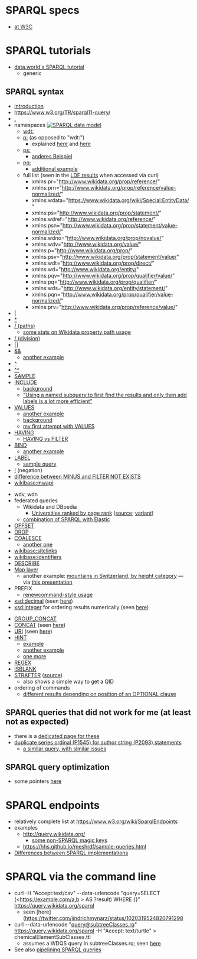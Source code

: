 # SPARQL specs

* [at W3C](https://www.w3.org/TR/sparql11-query/#neg-notexists-minus)

# SPARQL tutorials

* [data.world's SPARQL tutorial](https://docs.data.world/tutorials/sparql/index.html)
  - generic

## SPARQL syntax

* [introduction](http://rdf.myexperiment.org/howtosparql?)
* https://www.w3.org/TR/sparql11-query/
* [.](https://data-gov.tw.rpi.edu/wiki/How_to_use_SPARQL#Query_syntax)
* namespaces
[![SPARQL data model](https://upload.wikimedia.org/wikipedia/commons/3/33/SPARQL_data_representation.png)](https://commons.wikimedia.org/wiki/File:SPARQL_data_representation.png)
  * [wdt:](http://stackoverflow.com/questions/42927634/wikidata-sparql-query-returns-wrong-results/42929378#42929378)
  * [p:](https://query.wikidata.org/#select%20%3Fitem%20%3Fseriesordinal%20%3Fauthoritem%20where%20%7B%0A%20%20%3Fitem%20p%3AP2093%20%3Fauthorstring%20.%0A%20%20%3Fitem%20p%3AP50%20%3Fauthoritem%20.%0A%20%20%3Fauthoritem%20pq%3AP1545%20%3Fseriesordinal%20.%0A%20%20%3Fauthorstring%20pq%3AP1545%20%3Fseriesordinal%20.%0A%7D) (as opposed to "wdt:")
    - explained [here](https://docs.google.com/presentation/d/e/2PACX-1vT6TxLmaz9jC5SkTVJsI2vMbtpKm1nQa2AQq8X0lOpTXThGZWuGjC5agoc0JwcRxwpg8CWWX5NLYfZN/pub?start=false&loop=false&delayms=3000#slide=id.g26f16af45e_0_1124) and [here](https://www.mediawiki.org/wiki/Wikibase/Indexing/RDF_Dump_Format#Predicates)
  * [ps:](https://www.wikidata.org/wiki/Wikidata:SPARQL_query_service/queries/examples#Number_of_handed_out_academy_awards_per_award_type)
    - [anderes Beispiel](https://query.wikidata.org/#DESCRIBE%20%3Chttp%3A%2F%2Fwww.wikidata.org%2Fentity%2Fstatement%2FQ45023480-0834E761-E3CD-4160-AA1A-3F26F8A1C2B5%3E)
  * [pq:](https://www.wikidata.org/wiki/Wikidata:SPARQL_query_service/queries/examples#Number_of_handed_out_academy_awards_per_award_type)
    - [additional example](https://query.wikidata.org/#%23Taxon%20authors%20with%20Wikidata%20items%20and%20a%20Wikispecies%20sitelink%0ASELECT%20DISTINCT%20%3Fauthor%20%3Fitem%20%0AWHERE%0A%7B%0A%09%3Fitem%20%09schema%3Aabout%20%3Fauthor%20%3B%0A%09%09%09schema%3AisPartOf%20%3Chttps%3A%2F%2Fspecies.wikimedia.org%2F%3E%20.%0A%20%20%20%20%3Ftaxon%20%20pq%3AP405%20%3Fauthor%20.%0A%7D%0ALIMIT%20100)
  * full list (seen in the [LDF results](https://query.wikidata.org/bigdata/ldf?predicate=http%3A%2F%2Fwww.wikidata.org%2Fprop%2Fdirect%2FP932&page=1) when accessed via curl)
    * xmlns:pr="http://www.wikidata.org/prop/reference/"
    * xmlns:prn="http://www.wikidata.org/prop/reference/value-normalized/"
    * xmlns:wdata="https://www.wikidata.org/wiki/Special:EntityData/"
    * xmlns:ps="http://www.wikidata.org/prop/statement/"
    * xmlns:wdref="http://www.wikidata.org/reference/"
    * xmlns:psn="http://www.wikidata.org/prop/statement/value-normalized/"
    * xmlns:wdno="http://www.wikidata.org/prop/novalue/"
    * xmlns:wdv="http://www.wikidata.org/value/"
    * xmlns:p="http://www.wikidata.org/prop/"
    * xmlns:psv="http://www.wikidata.org/prop/statement/value/"
    * xmlns:wdt="http://www.wikidata.org/prop/direct/"
    * xmlns:wd="http://www.wikidata.org/entity/"
    * xmlns:pqv="http://www.wikidata.org/prop/qualifier/value/"
    * xmlns:pq="http://www.wikidata.org/prop/qualifier/"
    * xmlns:wds="http://www.wikidata.org/entity/statement/"
    * xmlns:pqn="http://www.wikidata.org/prop/qualifier/value-normalized/"
    * xmlns:prv="http://www.wikidata.org/prop/reference/value/"
* [|](https://query.wikidata.org/#SELECT%20%3Fcity%20%3FcityLabel%20%28MAX%28%3Finhabitants%29%20AS%20%3Finhabitants%29%20WHERE%20%7B%0A%20%3Fcity%20%28p%3AP31%2Fps%3AP31%29%2Fwdt%3AP279%2a%20wd%3AQ1637706.%0A%20MINUS%20%7B%20%3Finhabitant%20ps%3AP19%7Cps%3AP551%7Cps%3AP20%20%3Fcity.%20%7D%0A%20OPTIONAL%20%7B%20%3Fcity%20wdt%3AP1082%20%3Finhabitants.%20%7D%0A%20SERVICE%20wikibase%3Alabel%20%7B%20bd%3AserviceParam%20wikibase%3Alanguage%20%22en%22.%20%7D%0A%7D%0AGROUP%20BY%20%3Fcity%20%3FcityLabel)
* [\*](https://query.wikidata.org/#SELECT%20%3Fcity%20%3FcityLabel%20%28MAX%28%3Finhabitants%29%20AS%20%3Finhabitants%29%20WHERE%20%7B%0A%20%3Fcity%20%28p%3AP31%2Fps%3AP31%29%2Fwdt%3AP279%2a%20wd%3AQ1637706.%0A%20MINUS%20%7B%20%3Finhabitant%20ps%3AP19%7Cps%3AP551%7Cps%3AP20%20%3Fcity.%20%7D%0A%20OPTIONAL%20%7B%20%3Fcity%20wdt%3AP1082%20%3Finhabitants.%20%7D%0A%20SERVICE%20wikibase%3Alabel%20%7B%20bd%3AserviceParam%20wikibase%3Alanguage%20%22en%22.%20%7D%0A%7D%0AGROUP%20BY%20%3Fcity%20%3FcityLabel)
* [/ (paths)](https://query.wikidata.org/#SELECT%20%3Fcity%20%3FcityLabel%20%28MAX%28%3Finhabitants%29%20AS%20%3Finhabitants%29%20WHERE%20%7B%0A%20%3Fcity%20%28p%3AP31%2Fps%3AP31%29%2Fwdt%3AP279%2a%20wd%3AQ1637706.%0A%20MINUS%20%7B%20%3Finhabitant%20ps%3AP19%7Cps%3AP551%7Cps%3AP20%20%3Fcity.%20%7D%0A%20OPTIONAL%20%7B%20%3Fcity%20wdt%3AP1082%20%3Finhabitants.%20%7D%0A%20SERVICE%20wikibase%3Alabel%20%7B%20bd%3AserviceParam%20wikibase%3Alanguage%20%22en%22.%20%7D%0A%7D%0AGROUP%20BY%20%3Fcity%20%3FcityLabel)
  - [some stats on Wikidata property path usage](http://kasei.us/archives/2018/09/28/wikidata_property_paths.html)
* [/ (division)](https://query.wikidata.org/#%23%20average%20scientific%20articles%20per%20publisher%0ASELECT%20%28%3FarticleCount%2F%3FpublisherCount%20AS%20%3FarticlesPerPublisher%29%20WITH%20%7B%0A%20%20SELECT%20%28COUNT%28%3Farticle%29%20AS%20%3FarticleCount%29%20WHERE%20%7B%0A%20%20%20%20%3Farticle%20wdt%3AP31%20wd%3AQ13442814.%0A%20%20%7D%0A%7D%20AS%20%25articleCount%20WITH%20%7B%0A%20%20SELECT%20%28COUNT%28%3Fpublisher%29%20AS%20%3FpublisherCount%29%20WHERE%20%7B%0A%20%20%20%20%3Fpublication%20wdt%3AP31%2Fwdt%3AP279%2a%20wd%3AQ5633421%3B%0A%20%20%20%20%20%20%20%20%20%20%20%20%20%20%20%20%20wdt%3AP123%20%3Fpublisher.%0A%20%20%7D%0A%7D%20AS%20%25publisherCount%20WHERE%20%7B%0A%20%20INCLUDE%20%25articleCount.%0A%20%20INCLUDE%20%25publisherCount.%0A%7D)
* [\[\]](https://query.wikidata.org/#SELECT%20%3Fcause%20%3FcauseLabel%20%28COUNT%28%3Fperson%29%20AS%20%3Fcount%29%0AWHERE%0A%7B%0A%20%20%3Fperson%20wdt%3AP31%20wd%3AQ5%3B%0A%20%20%20%20%20%20%20%20%20%20wdt%3AP509%20%3Fcause%3B%0A%20%20%20%20%20%20%20%20%20%20wdt%3AP53%20%5B%5D.%0A%20%20SERVICE%20wikibase%3Alabel%20%7B%20bd%3AserviceParam%20wikibase%3Alanguage%20%22en%22.%20%7D%0A%7D%0AGROUP%20BY%20%3Fcause%20%3FcauseLabel%0AHAVING%28%3Fcount%20%3E%201%29%0AORDER%20BY%20DESC%28%3Fcount%29)
* [&&](https://query.wikidata.org/#SELECT%20%3Fcountry%20%3FcountryLabel%20%3Fpopulation%0A%28GROUP_CONCAT%28DISTINCT%20%3FcountryBLabel%20%3B%20separator%20%3D%20%22%2C%20%22%29%20AS%20%3FsimilarPopulation%29%0AWHERE%20%7B%0A%20%20%3Fcountry%20wdt%3AP31%20wd%3AQ6256%20.%0A%20%20%3Fcountry%20wdt%3AP1082%20%3Fpopulation%20.%0A%20%20%3FcountryB%20wdt%3AP31%20wd%3AQ6256%20.%0A%20%20%3FcountryB%20wdt%3AP1082%20%3FpopulationB%20.%0A%20%20FILTER%20%28%3Fcountry%20%21%3D%20%3FcountryB%20%26%26%20%3FpopulationB%20%3E%3D%20%3Fpopulation%20%2a%200.95%20%26%26%20%3FpopulationB%20%3C%3D%20%3Fpopulation%20%2a%201.05%29%0A%20%20%3Fcountry%20rdfs%3Alabel%20%3FcountryLabel%20.%20FILTER%20%28LANG%28%3FcountryLabel%29%20%3D%20%22en%22%29%20.%0A%20%20%3FcountryB%20rdfs%3Alabel%20%3FcountryBLabel%20.%20FILTER%20%28LANG%28%3FcountryBLabel%29%20%3D%20%22en%22%29%20.%0A%7D%0AGROUP%20BY%20%3Fcountry%20%3FcountryLabel%20%3Fpopulation%0AORDER%20BY%20%3FcountryLabel)
  - [another example](https://query.wikidata.org/#%23defaultView%3AImageGrid%0A%23Gallery%20of%20authors%20of%20scientific%20articles%20that%20have%20been%20published%20on%20this%20day%20of%20the%20year%0ASELECT%20DISTINCT%20%3Farticle%20%3FarticleLabel%20%3Fauthor%20%3FauthorLabel%20%3Fimage%20%28YEAR%28%3Fdate%29%20as%20%3Fyear%29%20%0AWHERE%0A%7B%0A%20%20%20%20BIND%28MONTH%28NOW%28%29%29%20AS%20%3FnowMonth%29%0A%20%20%20%20BIND%28DAY%28NOW%28%29%29%20AS%20%3FnowDay%29%0A%0A%20%20%20%20%3Farticle%20wdt%3AP31%20wd%3AQ13442814%3B%0A%20%20%20%20%20%20%20%20%20%20%20%20wdt%3AP577%20%3Fdate%20.%0A%20%20%20%20FILTER%20%28MONTH%28%3Fdate%29%20%3D%20%3FnowMonth%20%26%26%20DAY%28%3Fdate%29%20%3D%20%3FnowDay%29.%0A%20%20%20%20%3Farticle%20wdt%3AP50%20%3Fauthor.%0A%20%20%20%20%3Fauthor%20wdt%3AP18%20%3Fimage%20.%0A%20%20%20%20SERVICE%20wikibase%3Alabel%20%7B%0A%20%20%20%20%20%20%20%20bd%3AserviceParam%20wikibase%3Alanguage%20%22en%22%20.%0A%20%20%20%20%7D%0A%7D%0AORDER%20BY%20ASC%28%3Fdate%29%0ALIMIT%201000)
* [^](https://query.wikidata.org/#SELECT%20%2a%20WHERE%20%7B%0A%20%20%3Fauthor%20wdt%3AP31%20wd%3AQ5%3B%0A%20%20%20%20%20%20%20%20%20%20%5Ewdt%3AP50%20%3FfirstPublication%2C%20%3FlastPublication.%0A%20%20FILTER%28%3Fauthor%20%21%3D%20wd%3AQ4233718%29%20%23%20%E2%80%9Canonymous%E2%80%9D%20is%20a%20human%2C%20apparently%E2%80%BD%0A%20%20%3FfirstPublication%20wdt%3AP577%20%3FfirstPublicationDate.%20hint%3APrior%20hint%3ArangeSafe%20true.%0A%20%20%3FlastPublication%20wdt%3AP577%20%3FlastPublicationDate.%20hint%3APrior%20hint%3ArangeSafe%20true.%0A%20%20FILTER%28%3FfirstPublicationDate%20%3C%20%221950-01-01%22%5E%5Exsd%3AdateTime%29%0A%20%20FILTER%28%3FfirstPublicationDate%20%3C%20%3FlastPublicationDate%29%0A%20%20FILTER%28%3FlastPublicationDate%20%3E%20%222010-01-01%22%5E%5Exsd%3AdateTime%29%0A%7D%0ALIMIT%20100)  
* [^^](https://query.wikidata.org/#SELECT%20%2a%20WHERE%20%7B%0A%20%20%3Fauthor%20wdt%3AP31%20wd%3AQ5%3B%0A%20%20%20%20%20%20%20%20%20%20%5Ewdt%3AP50%20%3FfirstPublication%2C%20%3FlastPublication.%0A%20%20FILTER%28%3Fauthor%20%21%3D%20wd%3AQ4233718%29%20%23%20%E2%80%9Canonymous%E2%80%9D%20is%20a%20human%2C%20apparently%E2%80%BD%0A%20%20%3FfirstPublication%20wdt%3AP577%20%3FfirstPublicationDate.%20hint%3APrior%20hint%3ArangeSafe%20true.%0A%20%20%3FlastPublication%20wdt%3AP577%20%3FlastPublicationDate.%20hint%3APrior%20hint%3ArangeSafe%20true.%0A%20%20FILTER%28%3FfirstPublicationDate%20%3C%20%221950-01-01%22%5E%5Exsd%3AdateTime%29%0A%20%20FILTER%28%3FfirstPublicationDate%20%3C%20%3FlastPublicationDate%29%0A%20%20FILTER%28%3FlastPublicationDate%20%3E%20%222010-01-01%22%5E%5Exsd%3AdateTime%29%0A%7D%0ALIMIT%20100)  
* [SAMPLE](https://query.wikidata.org/#%23defaultView%3ATable%0ASELECT%20%3Fwork%20%3FworkLabel%20(min(%3Fdates)%20as%20%3Fdate)%20(sample(%3Fpages_)%20as%20%3Fpages)%20(sample(%3Fvenue_labels)%20as%20%3Fvenue)%20(group_concat(%3Fauthor_label%3B%20separator%3D%22%2C%20%22)%20as%20%3Fauthors)%20WHERE%20{%0A%20%20%3Fwork%20wdt%3AP50%20wd%3AQ20895785%20.%0A%20%20%3Fwork%20wdt%3AP50%20%3Fauthor%20.%0A%20%20%3Fauthor%20rdfs%3Alabel%20%3Fauthor_label%20.%20filter%20(lang(%3Fauthor_label)%20%3D%20%27en%27)%0A%20%20%0A%20%20optional%20{%20%3Fwork%20wdt%3AP577%20%3Fdates%20}%0A%20%20optional%20{%20%3Fwork%20wdt%3AP1104%20%3Fpages_%20}%0A%20%20optional%20{%20%3Fwork%20wdt%3AP1433%20%3Fvenues%20.%20%3Fvenues%20rdfs%3Alabel%20%3Fvenue_labels%20.%20filter%20(lang(%3Fvenue_labels)%20%3D%20%27en%27)%20}%0A%20%20SERVICE%20wikibase%3Alabel%20{%20bd%3AserviceParam%20wikibase%3Alanguage%20%22en,fr,de,ru,es,zh,jp%22.%20}%20%20%0A}%20group%20by%20%3Fwork%20%3FworkLabel%0Aorder%20by%20desc(%3Fdate))
* [INCLUDE](https://query.wikidata.org/#%23Scholarly%20articles%20with%20Wikimedia%20sitelinks%0ASELECT%20%3Fpublication%20%3FpublicationLabel%20%3Fsitelinks%20WITH%20%7B%0A%20%20SELECT%20%3Fpublication%20%28COUNT%28%3Fsitelink%29%20as%20%3Fsitelinks%29%20WHERE%0A%20%20%7B%0A%20%20%20%20%3Fpublication%20wdt%3AP31%20wd%3AQ13442814%20.%20%23scientific%20articles%0A%20%20%20%20%7B%3Fsitelink%20schema%3Aabout%20%3Fpublication%20.%20%7D%20%23sitelinks%0A%20%20%7D%0A%20%20GROUP%20BY%20%3Fpublication%0A%7D%20AS%20%25results%20WHERE%20%7B%0A%20%20INCLUDE%20%25results.%0A%20%20SERVICE%20wikibase%3Alabel%20%7B%20bd%3AserviceParam%20wikibase%3Alanguage%20%22en%22.%20%7D%0A%7D%0AORDER%20BY%20DESC%28%3Fsitelinks%29)
  - [background](https://wiki.blazegraph.com/wiki/index.php/NamedSubquery)
  - ["Using a named subquery to first find the results and only then add labels is a lot more efficient"](https://twitter.com/WikidataFacts/status/866912684285014016)
* [VALUES](https://query.wikidata.org/#%23Using%20VALUES%20for%20extracting%20scientific%20articles%20of%20specific%20authors%0A%23added%20before%202016-10%0A%0ASELECT%20%3Fentity%20%3Fdesc%20%3Fauthor%20WHERE%20%7B%0A%20%20VALUES%20%3Fwd_author%20%7Bwd%3AQ18016466%7D%20%23initialize%20%22%3Fwd_author%22%20with%20the%20Wikidata%20item%20%22Lydia%20Pintscher%22%20%20%0A%20%20%0A%20%20%3Fentity%20wdt%3AP31%20wd%3AQ13442814.%20%23filter%20by%20scientific%20articles%0A%20%20%3Fentity%20wdt%3AP50%20%3Fwd_author.%0A%20%20%0A%20%20%3Fwd_author%20rdfs%3Alabel%20%3Fauthor.%20%0A%20%20FILTER%28%28LANG%28%3Fauthor%29%29%20%3D%20%22en%22%29.%0A%20%20%0A%20%20%3Fentity%20rdfs%3Alabel%20%3Fdesc.%0A%20%20FILTER%28%28LANG%28%3Fdesc%29%29%20%3D%20%22en%22%29.%20%20%0A%7D)
  - [another example](https://query.wikidata.org/#%23defaultView%3ABubbleChart%0ASELECT%20DISTINCT%20%3Ftopic2%20%3Ftopic2Label%20%28COUNT%28DISTINCT%20%3Fwork2%29%20AS%20%3Fcount%29%20%23%3Fwork2%20%3Fwork2Label%20%23%3Fdate%20%0A%23%28GROUP_CONCAT%28DISTINCT%20%3Fauthor2Label%3B%20separator%3D%22%2C%20%22%29%20AS%20%3FauthorLabels%29%20%0A%23%28GROUP_CONCAT%28DISTINCT%20%3Ftopic2Label%3B%20separator%3D%22%2C%20%22%29%20AS%20%3FtopicLabels%29%20%0AWHERE%20%7B%0A%20%20%3Fwork%20wdt%3AP50%20wd%3AQ97270%20.%0A%20%20%3Fwork%20wdt%3AP50%20%3Fauthor1%20.%0A%20%20%3Fwork%20wdt%3AP50%20%3Fauthor2%20.%0A%20%20VALUES%20%3Fpublication_type%20%7B%20wd%3AQ13442814%20wd%3AQ571%20wd%3AQ26973022%7D%20%20%23%20journal%20and%20conference%20articles%2C%20books%2C%20not%20%28yet%3F%29%20software%0A%20%20%3Fwork2%20wdt%3AP31%20%3Fpublication_type%20%3B%0A%20%20%20%20%20%20%20%20%20wdt%3AP50%20%3Fauthor2%20%3B%0A%20%20%20%20%20%20%20%20%20wdt%3AP921%20%3Ftopic2%20.%0A%20%20MINUS%20%7B%20%3Fwork2%20wdt%3AP50%20wd%3AQ97270%20%7D%20.%0A%23%20%20OPTIONAL%20%7B%20%3Fwork2%20wdt%3AP921%20%3Ftopic2%20%7D%20.%0A%23%20%20%3Fauthor2%20rdfs%3Alabel%20%3Fauthor2Label%20.%20filter%20%28lang%28%3Fauthor2Label%29%20%3D%20%27en%27%29%0A%20%20%3Ftopic2%20rdfs%3Alabel%20%3Ftopic2Label%20.%20filter%20%28lang%28%3Ftopic2Label%29%20%3D%20%27en%27%29%0A%23%20%20%3Fwork2%20rdfs%3Alabel%20%3Fwork2Label%20.%20filter%20%28lang%28%3Fwork2Label%29%20%3D%20%27en%27%29%0A%7D%20GROUP%20BY%20%3Ftopic2%20%3Ftopic2Label%20%23%3Fwork2%20%3Fwork2Label%20%23%3Fdate%20%0AORDER%20BY%20DESC%20%28%3Fcount%29%0A%0A%23LIMIT%20200%0A)
  - [background](http://www.snee.com/bobdc.blog/2012/09/sparql-11s-new-values-keyword.html)
  - [my first attempt with VALUES](https://query.wikidata.org/#%23defaultView%3ATable%0A%23%20Publications%20citing%20papers%20from%20this%20page%0ASELECT%20%28min%28%3Fdates%29%20as%20%3Fdate%29%20%3Fwork%20%3FworkLabel%20WHERE%20%7B%0A%20%20VALUES%20%3Fwork1%20%7B%20wd%3AQ23307991%20wd%3AQ26822676%20wd%3AQ23332523%20wd%3AQ22035565%20wd%3AQ26277802%20wd%3AQ21132406%20wd%3AQ22066173%20wd%3AQ21679410%20wd%3AQ22341530%20wd%3AQ22032428%20wd%3AQ22067772%20wd%3AQ22122725%20wd%3AQ21092914%20wd%3AQ22001260%20wd%3AQ22065599%20wd%3AQ21195705%20wd%3AQ22273580%20wd%3AQ22067773%20wd%3AQ22001267%20wd%3AQ21032538%20wd%3AQ22000595%20wd%3AQ22273607%20wd%3AQ22121128%20wd%3AQ22021994%20wd%3AQ21092697%20wd%3AQ22273350%20wd%3AQ21146985%20wd%3AQ22063714%20wd%3AQ21090616%20wd%3AQ22251122%20wd%3AQ21092851%20wd%3AQ21265005%20wd%3AQ22036335%20wd%3AQ22001269%20wd%3AQ22034326%20wd%3AQ22305377%20wd%3AQ22341543%20wd%3AQ22341542%20wd%3AQ22341585%20wd%3AQ22341634%20wd%3AQ22665458%20wd%3AQ22667742%20wd%3AQ22667752%20wd%3AQ22680677%20wd%3AQ22695824%20wd%3AQ22695944%20wd%3AQ22696098%20wd%3AQ1192316%20wd%3AQ22810715%20wd%3AQ22813687%20wd%3AQ22923972%20wd%3AQ22939974%20wd%3AQ22939969%20wd%3AQ22939970%20wd%3AQ22952272%20wd%3AQ22978859%20wd%3AQ22979221%20wd%3AQ22979317%20wd%3AQ22979324%20wd%3AQ22997956%20wd%3AQ22998480%20wd%3AQ22914690%20wd%3AQ23008981%20wd%3AQ23009110%20wd%3AQ23011530%20wd%3AQ23021109%20wd%3AQ23042247%20wd%3AQ23042260%20wd%3AQ23048188%20wd%3AQ23052128%20wd%3AQ21558505%20wd%3AQ23054968%20wd%3AQ23058134%20wd%3AQ23302003%20wd%3AQ23308142%20wd%3AQ23308157%20wd%3AQ23308159%20wd%3AQ23308174%20wd%3AQ23308192%20wd%3AQ23308194%20wd%3AQ23308196%20wd%3AQ23328810%20wd%3AQ23329370%20wd%3AQ23329499%20wd%3AQ23331292%20wd%3AQ23331230%20wd%3AQ23671823%20wd%3AQ23747506%20wd%3AQ23747515%20wd%3AQ23747500%20wd%3AQ23757022%20wd%3AQ23763787%20wd%3AQ24035234%20wd%3AQ24028460%20wd%3AQ24048898%20wd%3AQ24048799%20wd%3AQ24048935%20wd%3AQ24040334%20wd%3AQ24048946%20wd%3AQ24048988%20wd%3AQ24049114%20wd%3AQ24049252%20wd%3AQ24049922%20wd%3AQ24049929%20wd%3AQ24050018%20wd%3AQ24050082%20wd%3AQ24050084%20wd%3AQ24052504%20wd%3AQ24054594%20wd%3AQ24083038%20wd%3AQ24083039%20wd%3AQ24090615%20wd%3AQ24091290%20wd%3AQ21534937%20wd%3AQ24205728%20wd%3AQ23327424%20wd%3AQ1362699%20wd%3AQ7310435%20wd%3AQ24264066%20wd%3AQ24271128%20wd%3AQ24273087%20wd%3AQ24255006%20wd%3AQ24273293%20wd%3AQ24273359%20wd%3AQ24273366%20wd%3AQ24276690%20wd%3AQ24276671%20wd%3AQ24276928%20wd%3AQ24261087%20wd%3AQ24279166%20wd%3AQ24282611%20wd%3AQ24282586%20wd%3AQ24282583%20wd%3AQ24282589%20wd%3AQ24282580%20wd%3AQ24282579%20wd%3AQ22250901%20wd%3AQ21709334%20wd%3AQ22066340%20wd%3AQ24290620%20wd%3AQ24261410%20wd%3AQ1138394%20wd%3AQ24456433%20wd%3AQ24492476%20wd%3AQ24492861%20wd%3AQ24494900%20wd%3AQ24514431%20wd%3AQ24515682%20wd%3AQ24521666%20%7D%0A%20%20%3Fwork%20wdt%3AP2860%20%3Fwork1%20.%0A%20%20optional%20%7B%20%3Fwork%20wdt%3AP577%20%3Fdates%20.%20%7D%0A%20%20SERVICE%20wikibase%3Alabel%20%7B%0A%20%20%20%20bd%3AserviceParam%20wikibase%3Alanguage%20%22en%2Cfr%2Cde%2Cru%2Ces%2Czh%2Cjp%22.%0A%20%20%7D%0A%7D%0Agroup%20by%20%3Fwork%20%3FworkLabel%0Aorder%20by%20desc%28%3Fdate%29%0ALIMIT%201000)
* [HAVING](http://stackoverflow.com/questions/36553600/sparql-limit-the-result-for-each-value-of-a-varible)
  - [HAVING vs FILTER](https://twitter.com/WikidataFacts/status/1016813974136946688)
* [BIND](https://query.wikidata.org/#SELECT%20%3FstationA%20%3FstationALabel%20%3FstationB%20%3FstationBLabel%20%3Fslope%20%3FaltA%20%3FaltB%20%3FcoordA%20%3FcoordB%20%3Fdiff%20%3Fdist%0AWHERE%0A%7B%0A%09%3FstationA%20wdt%3AP197%20%3FstationB%20.%0A%09%3FstationA%20wdt%3AP2044%20%3FaltA%20%3B%20wdt%3AP625%20%3FcoordA%20.%0A%09%3FstationB%20wdt%3AP2044%20%3FaltB%20%3B%20wdt%3AP625%20%3FcoordB%20.%0A%09BIND%28%20geof%3Adistance%28%20%3FcoordA%20%2C%20%3FcoordB%29%20as%20%3Fdist%20%29%20.%0A%09BIND%28%20%28%3FaltA%20-%20%3FaltB%29%20as%20%3Fdiff%20%29%0A%09BIND%28%20%28%3Fdiff%20%2F%20%3Fdist%29%20as%20%3Fslope%20%29%0A%09SERVICE%20wikibase%3Alabel%20%7B%20bd%3AserviceParam%20wikibase%3Alanguage%20%22fr%2Cen%22%20%7D%0A%7D%20order%20by%20desc%28%3Fslope%29)
  - [another example](https://query.wikidata.org/#SELECT%20%3Fitem%20%3FitemLabel%20%3Fid%20%3Furl%20WHERE%20%7B%20%0A%20%20wd%3AP3827%20wdt%3AP1630%20%3Fformatterurl%20.%0A%20%20%3Fitem%20wdt%3AP3827%20%3Fid%20%0A%20%20BIND%28IRI%28REPLACE%28%3Fid%2C%20%27%5E%28.%2B%29%24%27%2C%20%3Fformatterurl%29%29%20AS%20%3Furl%29%0A%20%20SERVICE%20wikibase%3Alabel%20%7B%20bd%3AserviceParam%20wikibase%3Alanguage%20%22en%22%20.%20%7D%0A%20%20%7D%0A%20%20%20%20%20%20%20%20)
* [LABEL](https://lists.wikimedia.org/pipermail/wikidata/2017-April/010508.html)  
  - [sample query](https://query.wikidata.org/#SELECT%20%20%3F_Geburtsdatum%20%20WHERE%20%7B%0A%20%20%3Fs%20%3Flabel%20%22Brian%20O%27Nolan%22%40en.%0A%20%20OPTIONAL%20%7B%20%3Fs%20wdt%3AP569%20%3F_Geburtsdatum.%20%7D%0A%7D)
* [!](https://twitter.com/WikidataFacts/status/866083538206150660) (negation)
* [difference between MINUS and FILTER NOT EXISTS](https://twitter.com/WikidataFacts/status/866081916600152064)
* [wikibase:mwapi](http://tinyurl.com/ycl6gu73)
- wdv, wdn
- federated queries
  - Wikidata and DBpedia
    - [Universities ranked by page rank](http://tinyurl.com/yc3eh4p4) ([source](https://twitter.com/thalhamm/status/902624787071164425); [variant](https://twitter.com/kidehen/status/902637011294707712))
  - [combination of SPARQL with Elastic](https://query.wikidata.org/#SELECT%20%3Fitem%20%20%28COUNT%28%3Fsitelink%29%20AS%20%3Fsites%29%20WHERE%20%7B%0A%20%20SERVICE%20wikibase%3Amwapi%20%7B%0A%20%20%20%20%20%20bd%3AserviceParam%20wikibase%3Aapi%20%22EntitySearch%22%20.%0A%20%20%20%20%20%20bd%3AserviceParam%20wikibase%3Aendpoint%20%22www.wikidata.org%22%20.%0A%20%20%20%20%20%20bd%3AserviceParam%20mwapi%3Asearch%20%22%E5%9B%9B%E5%B7%9D%22%20.%0A%20%20%20%20%20%20bd%3AserviceParam%20mwapi%3Alanguage%20%22zh%22%20.%0A%20%20%20%20%20%20%3Fitem%20wikibase%3AapiOutputItem%20mwapi%3Aitem%0A%20%20%7D%0A%20%20%3Fsitelink%20schema%3Aabout%20%3Fitem%0AMINUS%20%7B%3Fitem%20wdt%3AP31%20wd%3AQ4167410%7D%0A%7D%20GROUP%20BY%20%3Fitem%20ORDER%20BY%20DESC%28%3Fsites%29%20LIMIT%201)  
- [OFFSET](https://query.wikidata.org/#SELECT%20%3Farticle%20%3Ftitle%0AWITH%20{%0A%20SELECT%20%3Farticle%20%3Ftitle%0A%20WHERE%20{%0A%20%3Farticle%20wdt%3AP31%20wd%3AQ13442814%20%3B%0A%20wdt%3AP1476%20%3Ftitle%20.%0A%20}%20LIMIT%20500000%20OFFSET%200%0A}%20AS%20%25RESULTS%20{%0A%20INCLUDE%20%25RESULTS%0A%20FILTER%20(CONTAINS(LCASE(%3Ftitle)%2C%20"caffeine"))%0A}) 
- [DROP](https://wiki.blazegraph.com/wiki/index.php/SPARQL_Update#DROP_SOLUTIONS)
- [COALESCE](https://twitter.com/WikidataFacts/status/924361383919136773)
  - [another one](https://twitter.com/WikidataFacts/status/936545295692894208)
- [wikibase:sitelinks](http://tinyurl.com/y7ssp2gt)
- [wikibase:identifiers](http://tinyurl.com/y7ssp2gt)
- [DESCRIBE](https://query.wikidata.org/#DESCRIBE%20%3Chttp%3A%2F%2Fwww.wikidata.org%2Fentity%2Fstatement%2FQ45023480-0834E761-E3CD-4160-AA1A-3F26F8A1C2B5%3E)
- [Map layer](https://query.wikidata.org/#%23defaultView%3AMap%7B%22layer%22%3A%22%3Fplace%22%7D%0ASELECT%20DISTINCT%20%3Fperson%20%3FpersonLabel%20%3Fplace%20%3FplaceLabel%20%3Fcoord%20%0AWITH%20%7B%0A%20%20SELECT%20%3Fperson%20%3Fplace%20%3Fcoord%20WHERE%20%7B%0A%20%20%3Fperson%20wdt%3AP19%20%3Fplace%20%3B%0A%20%20%20%20%20%20%20%20%20%20wdt%3AP496%20%3Forcid%20.%0A%20%20%3Fplace%20wdt%3AP625%20%3Fcoord%20.%0A%20%7D%20%20%0A%7D%20AS%20%25results%0AWHERE%20%7B%0A%20%20INCLUDE%20%25results%20%0A%20%20SERVICE%20wikibase%3Alabel%20%7B%20bd%3AserviceParam%20wikibase%3Alanguage%20%22%5BAUTO_LANGUAGE%5D%2Cen%22.%20%7D%0A%7D)
  - another example: [mountains in Switzerland, by height category](https://query.wikidata.org/#SELECT%20%3Fitem%20%3FitemLabel%20%3Fcoord%20%3Fheight%20%3Flayer%20%3Fimage%20%0AWHERE%20%7B%20%3Fitem%20wdt%3AP31%20wd%3AQ8502.%20%0A%20%20%20%20%20%20%20%3Fitem%20wdt%3AP625%20%3Fcoord.%20%0A%20%20%20%20%20%20%20%3Fitem%20wdt%3AP17%20wd%3AQ39.%20%20%0A%20%20%20%20%20%20%20%3Fitem%20wdt%3AP2044%20%3Fheight%20.%20%0A%20%20%20%20%20%20%20BIND%28%20%0A%20%20%20%20%20%20%20%20%20IF%28%3Fheight%20%3C%201000%2C%20%22%3C1000%20metres%22%2C%20%0A%20%20%20%20%20%20%20%20%20%20%20%20IF%28%3Fheight%20%3C%202000%2C%20%221000%20-%202000%20metres%22%2C%20%0A%20%20%20%20%20%20%20%20%20%20%20%20%20%20%20IF%28%3Fheight%20%3C%203000%2C%20%222000%20-%203000%20metres%22%2C%20%0A%20%20%20%20%20%20%20%20%20%20%20%20%20%20%20%20%20%20IF%28%3Fheight%20%3C%204000%2C%20%223000%20-%204000%20metres%22%2C%20%22%3E%204000%20metres%22%29%0A%20%20%20%20%20%20%20%20%20%20%20%20%20%20%20%20%20%29%0A%20%20%20%20%20%20%20%20%20%20%20%20%20%20%29%0A%20%20%20%20%20%20%20%20%20%20%20%29%20AS%20%3Flayer%29.%20%0A%20%20%20%20%20%20%20OPTIONAL%20%7B%3Fitem%20wdt%3AP18%20%3Fimage.%7D%20%0A%20%20%20%20%20%20%20SERVICE%20wikibase%3Alabel%20%7B%20bd%3AserviceParam%20wikibase%3Alanguage%20%22%5BAUTO_LANGUAGE%5D%2Cen%22.%20%7D%20%0A%20%20%20%20%20%20%7D) &mdash; via [this presentation](https://twitter.com/csarasuagar/status/1048289434880364545)
- PREFIX
  - [renewcommand-style usage](https://query.wikidata.org/#PREFIX%20isA%3A%20%20%20%20%20%20%20%20%20%20%20%20%20%20%3Chttp%3A%2F%2Fwww.wikidata.org%2Fprop%2Fdirect%2FP31%3E%0APREFIX%20hasAuthor%3A%20%20%20%20%20%20%20%20%3Chttp%3A%2F%2Fwww.wikidata.org%2Fprop%2Fdirect%2FP50%3E%0APREFIX%20hasGender%3A%20%20%20%20%20%20%20%20%3Chttp%3A%2F%2Fwww.wikidata.org%2Fprop%2Fdirect%2FP21%3E%0APREFIX%20scholarlyArticle%3A%20%3Chttp%3A%2F%2Fwww.wikidata.org%2Fentity%2FQ13442814%3E%0APREFIX%20female%3A%20%20%20%20%20%20%20%20%20%20%20%3Chttp%3A%2F%2Fwww.wikidata.org%2Fentity%2FQ6581072%3E%0A%0ASELECT%20%3Farticle%20%3FarticleLabel%20%3Fauthor%20%3FauthorLabel%20WITH%20%7B%0A%20%20SELECT%20%3Fauthor%20WHERE%20%7B%0A%20%20%20%20%3Fauthor%20hasGender%3A%20female%3A%20.%0A%20%20%7D%20LIMIT%20250000%20OFFSET%200%0A%7D%20AS%20%25authors%20WITH%20%7B%0A%20%20SELECT%20%3Fauthor%20%3Farticle%20WHERE%20%7B%0A%20%20%20%20INCLUDE%20%25authors%0A%20%20%20%20%3Farticle%20isA%3A%20scholarlyArticle%3A%20%3B%0A%20%20%20%20%20%20%20%20%20%20%20%20%20hasAuthor%3A%20%3Fauthor%20.%0A%20%20%7D%20LIMIT%20500000%20OFFSET%200%0A%7D%20AS%20%25articles%20WHERE%20%7B%0A%20%20INCLUDE%20%25articles%0A%20%20SERVICE%20wikibase%3Alabel%20%7B%20bd%3AserviceParam%20wikibase%3Alanguage%20%22%5BAUTO_LANGUAGE%5D%2Cen%22.%20%7D%0A%7D)
- [xsd:decimal](https://stackoverflow.com/questions/49012872/duplicated-results-from-wikidata) (seen [here](https://twitter.com/piecesofuk/status/994960638358278145))
- [xsd:integer](https://query.wikidata.org/#SELECT%20%3FrfcId%20%3FitemLabel%20%3FclassLabel%20%3Fitem%0AWHERE%20%0A%7B%0A%20%20%3Fitem%20wdt%3AP31%20%3Fclass.%0A%20%20%3Fitem%20wdt%3AP892%20%3FrfcId.%0A%20%20SERVICE%20wikibase%3Alabel%20%7B%20bd%3AserviceParam%20wikibase%3Alanguage%20%22%5BAUTO_LANGUAGE%5D%2Cen%22.%20%7D%0A%7D%0AORDER%20BY%20xsd%3Ainteger%28%3FrfcId%29%0A) for ordering results numerically (seen [here](https://opendata.stackexchange.com/a/13042/1857))
* [GROUP_CONCAT](https://query.wikidata.org/embed.html#SELECT%20%3Fwinner%20%3FwinnerLabel%20%28COUNT%28%2a%29%20AS%20%3Fcount%29%20%28GROUP_CONCAT%28%3Fyear%29%20AS%20%3Fyears%29%0AWHERE%20%7B%0A%20%20%3Fitem%20wdt%3AP3450%20wd%3AQ19317%20%3B%20wdt%3AP582%20%3Fdate%20%3B%20wdt%3AP1346%2Fwdt%3AP1532%20%3Fwinner%20.%0A%20%20BIND%28YEAR%28%3Fdate%29%20AS%20%3Fyear%29%20.%0A%20%20FILTER%20%28%3Fyear%20%3C%3D%202018%29%20.%0A%20%20SERVICE%20wikibase%3Alabel%20%7B%20bd%3AserviceParam%20wikibase%3Alanguage%20%22%5BAUTO_LANGUAGE%5D%2Cen%22%20.%20%7D%0A%7D%0AGROUP%20BY%20%3Fwinner%20%3FwinnerLabel%0AORDER%20BY%20DESC%28%3Fcount%29%20%3Fyears)
* [CONCAT](https://query.wikidata.org/#SELECT%20%3FBibliothek%20%3FBibliothekLabel%20%20%3FStaatLabel%20%3FTwitter_Benutzername%20%28URI%28CONCAT%28%27https%3A%2F%2Ftwitter.com%2F%27%2CSTR%28%3FTwitter_Benutzername%29%29%29%20AS%20%3FTwitterURI%29%20WITH%20%20%7B%0A%20%20%0A%20%20SELECT%20DISTINCT%20%3FStaat%20WHERE%20%7B%0A%20%20%3FStaat%20wdt%3AP463%20wd%3AQ458.%0A%20%20%20%7D%20%7D%20as%20%25eu%0A%20%20WHERE%20%7Binclude%20%25eu%0A%20%20SERVICE%20wikibase%3Alabel%20%7B%20bd%3AserviceParam%20wikibase%3Alanguage%20%22%5BAUTO_LANGUAGE%5D%2Cen%22.%20%7D%0A%20%20%0A%20%20%3FBibliothek%20%28wdt%3AP31%2Fwdt%3AP279%2a%29%20wd%3AQ7075.%0A%20%20%3FBibliothek%20wdt%3AP17%20%3FStaat.%0A%20%20%3FBibliothek%20wdt%3AP2002%20%3FTwitter_Benutzername.%0A%0A%7D%0AORDER%20BY%20%3FStaatLabel) (seen [here](https://twitter.com/LibrErli/status/1021748008856297472))
* [URI](https://query.wikidata.org/#SELECT%20%3FBibliothek%20%3FBibliothekLabel%20%20%3FStaatLabel%20%3FTwitter_Benutzername%20%28URI%28CONCAT%28%27https%3A%2F%2Ftwitter.com%2F%27%2CSTR%28%3FTwitter_Benutzername%29%29%29%20AS%20%3FTwitterURI%29%20WITH%20%20%7B%0A%20%20%0A%20%20SELECT%20DISTINCT%20%3FStaat%20WHERE%20%7B%0A%20%20%3FStaat%20wdt%3AP463%20wd%3AQ458.%0A%20%20%20%7D%20%7D%20as%20%25eu%0A%20%20WHERE%20%7Binclude%20%25eu%0A%20%20SERVICE%20wikibase%3Alabel%20%7B%20bd%3AserviceParam%20wikibase%3Alanguage%20%22%5BAUTO_LANGUAGE%5D%2Cen%22.%20%7D%0A%20%20%0A%20%20%3FBibliothek%20%28wdt%3AP31%2Fwdt%3AP279%2a%29%20wd%3AQ7075.%0A%20%20%3FBibliothek%20wdt%3AP17%20%3FStaat.%0A%20%20%3FBibliothek%20wdt%3AP2002%20%3FTwitter_Benutzername.%0A%0A%7D%0AORDER%20BY%20%3FStaatLabel) (seen [here](https://twitter.com/LibrErli/status/1021748008856297472))
* [HINT](https://wiki.blazegraph.com/wiki/index.php/QueryHints)
  - [example](https://query.wikidata.org/#SELECT%20%2a%20WHERE%20%7B%0A%20%20%3Fauthor%20wdt%3AP31%20wd%3AQ5%3B%0A%20%20%20%20%20%20%20%20%20%20%5Ewdt%3AP50%20%3FfirstPublication%2C%20%3FlastPublication.%0A%20%20FILTER%28%3Fauthor%20%21%3D%20wd%3AQ4233718%29%20%23%20%E2%80%9Canonymous%E2%80%9D%20is%20a%20human%2C%20apparently%E2%80%BD%0A%20%20%3FfirstPublication%20wdt%3AP577%20%3FfirstPublicationDate.%20hint%3APrior%20hint%3ArangeSafe%20true.%0A%20%20%3FlastPublication%20wdt%3AP577%20%3FlastPublicationDate.%20hint%3APrior%20hint%3ArangeSafe%20true.%0A%20%20FILTER%28%3FfirstPublicationDate%20%3C%20%221950-01-01%22%5E%5Exsd%3AdateTime%29%0A%20%20FILTER%28%3FfirstPublicationDate%20%3C%20%3FlastPublicationDate%29%0A%20%20FILTER%28%3FlastPublicationDate%20%3E%20%222010-01-01%22%5E%5Exsd%3AdateTime%29%0A%7D%0ALIMIT%20100)  
  - [another example](https://query.wikidata.org/#SELECT%20%2a%20WHERE%20%7B%0A%20%20%3Fauthor%20wdt%3AP31%20wd%3AQ5%3B%0A%20%20%20%20%20%20%20%20%20%20%5Ewdt%3AP50%20%3FfirstPublication%2C%20%3FlastPublication.%0A%20%20FILTER%28%3Fauthor%20%21%3D%20wd%3AQ4233718%29%20%23%20%E2%80%9Canonymous%E2%80%9D%20is%20a%20human%2C%20apparently%E2%80%BD%0A%20%20%3FfirstPublication%20wdt%3AP577%20%3FfirstPublicationDate.%20hint%3APrior%20hint%3ArangeSafe%20true.%0A%20%20%3FlastPublication%20wdt%3AP577%20%3FlastPublicationDate.%20hint%3APrior%20hint%3ArangeSafe%20true.%0A%20%20FILTER%28%3FfirstPublicationDate%20%3C%20%221950-01-01%22%5E%5Exsd%3AdateTime%29%0A%20%20FILTER%28%3FfirstPublicationDate%20%3C%20%3FlastPublicationDate%29%0A%20%20FILTER%28%3FlastPublicationDate%20%3E%20%222010-01-01%22%5E%5Exsd%3AdateTime%29%0A%7D%0ALIMIT%20100)  
  - [one more](https://query.wikidata.org/#SELECT%20%3Fstate%20%3FstateLabel%20%3Fcapital%20%3FcapitalLabel%20WHERE%20%7B%0A%20%20%3Fstate%20wdt%3AP31%2Fwdt%3AP279%2a%20wd%3AQ3624078%3B%0A%20%20%20%20%20%20%20%20%20wdt%3AP36%20%3Fcapital.%0A%23%20%20MINUS%20%7B%20%3Fstate%20wdt%3AP576%7Cwdt%3AP582%20%3Fend.%20%7D%0A%20%20SERVICE%20wikibase%3Alabel%20%7B%0A%20%20%20%20bd%3AserviceParam%20wikibase%3Alanguage%20%22en%22.%0A%20%20%20%20%3Fstate%20rdfs%3Alabel%20%3FstateLabel.%0A%20%20%20%20%3Fcapital%20rdfs%3Alabel%20%3FcapitalLabel.%0A%20%20%7D%20hint%3APrior%20hint%3ArunLast%20false.%0A%20%20BIND%28CONCAT%28%22%5E%5B%22%2C%20%3FstateLabel%2C%20%22%5D%2a%24%22%29%20AS%20%3Fregex%29%0A%20%20FILTER%28REGEX%28%3FcapitalLabel%2C%20%3Fregex%2C%20%22i%22%29%29%0A%20%20MINUS%20%7B%20%3Fcapital%20wdt%3AP138%20%3Fstate.%20%7D%0A%7D)
* [REGEX](https://query.wikidata.org/#SELECT%20%3Fstate%20%3FstateLabel%20%3Fcapital%20%3FcapitalLabel%20WHERE%20%7B%0A%20%20%3Fstate%20wdt%3AP31%2Fwdt%3AP279%2a%20wd%3AQ3624078%3B%0A%20%20%20%20%20%20%20%20%20wdt%3AP36%20%3Fcapital.%0A%23%20%20MINUS%20%7B%20%3Fstate%20wdt%3AP576%7Cwdt%3AP582%20%3Fend.%20%7D%0A%20%20SERVICE%20wikibase%3Alabel%20%7B%0A%20%20%20%20bd%3AserviceParam%20wikibase%3Alanguage%20%22en%22.%0A%20%20%20%20%3Fstate%20rdfs%3Alabel%20%3FstateLabel.%0A%20%20%20%20%3Fcapital%20rdfs%3Alabel%20%3FcapitalLabel.%0A%20%20%7D%20hint%3APrior%20hint%3ArunLast%20false.%0A%20%20BIND%28CONCAT%28%22%5E%5B%22%2C%20%3FstateLabel%2C%20%22%5D%2a%24%22%29%20AS%20%3Fregex%29%0A%20%20FILTER%28REGEX%28%3FcapitalLabel%2C%20%3Fregex%2C%20%22i%22%29%29%0A%20%20MINUS%20%7B%20%3Fcapital%20wdt%3AP138%20%3Fstate.%20%7D%0A%7D)  
* [ISBLANK](https://www.wikidata.org/w/index.php?title=Wikidata:Request_a_query&oldid=733581432#Award_winning_women_with_no_article_a_or_no_language)
* [STRAFTER](https://query.wikidata.org/#SELECT%20%3Fitem%20%3Fsitelinks%20%3Fidentifiers%0AWITH%20%7B%0A%20%20SELECT%20%3Fitem%20WHERE%20%7B%0A%20%20%20%20VALUES%20%3Fgametype%20%7B%0A%20%20%20%20%20%20wd%3AQ7889%0A%20%20%20%20%20%20wd%3AQ16070115%0A%20%20%20%20%20%20wd%3AQ705867%0A%20%20%20%20%7D%0A%20%20%20%20%3Fitem%20wdt%3AP31%20%3Fgametype.%0A%20%20%20%20BIND%28xsd%3Ainteger%28STRAFTER%28str%28%3Fitem%29%2C%20%22Q%22%29%29%20AS%20%3Fqid%29%0A%20%20%20%20FILTER%28%3Fqid%20%3E%2055000000%29%0A%20%20%7D%0A%20%20ORDER%20BY%20DESC%28%3Fqid%29%0A%20%20LIMIT%2050%0A%7D%20AS%20%25items%0AWITH%20%7B%0A%20%20SELECT%20%3Fitem%20%28GROUP_CONCAT%28%3Fsitelink%29%20as%20%3Fsitelinks%29%20WHERE%20%7B%0A%20%20%20%20INCLUDE%20%25items.%0A%20%20%20%20OPTIONAL%20%7B%20%0A%20%20%20%20%20%20%3Farticle%20a%20schema%3AArticle%3B%0A%20%20%20%20%20%20%20%20%20%20%20%20%20%20%20schema%3Aabout%20%3Fitem%3B%0A%20%20%20%20%20%20%20%20%20%20%20%20%20%20%20schema%3AinLanguage%20%3Flanguage.%20%0A%20%20%20%20%20%20BIND%28CONCAT%28%22%5B%22%2C%20STR%28%3Farticle%29%2C%20%22%20%22%2C%20%3Flanguage%2C%20%22%5D%22%29%20AS%20%3Fsitelink%29%0A%20%20%20%20%7D%0A%20%20%7D%0A%20%20GROUP%20BY%20%3Fitem%0A%7D%20AS%20%25itemsWithSitelinks%0AWITH%20%7B%0A%20%20SELECT%20%3Fitem%20%28GROUP_CONCAT%28%3Fidentifier%29%20as%20%3Fidentifiers%29%20WHERE%20%7B%0A%20%20%20%20INCLUDE%20%25items.%0A%20%20%20%20OPTIONAL%20%7B%0A%20%20%20%20%20%20%3Fproperty%20a%20wikibase%3AProperty%3B%0A%20%20%20%20%20%20%20%20%20%20%20%20%20%20%20%20wdt%3AP31%2Fwdt%3AP279%2a%20wd%3AQ28147643%3B%0A%20%20%20%20%20%20%20%20%20%20%20%20%20%20%20%20wikibase%3ApropertyType%20wikibase%3AExternalId%3B%0A%20%20%20%20%20%20%20%20%20%20%20%20%20%20%20%20wdt%3AP1630%20%3FformatterUrl%3B%0A%20%20%20%20%20%20%20%20%20%20%20%20%20%20%20%20wikibase%3AdirectClaim%20%3Fwdt%3B%0A%20%20%20%20%20%20%20%20%20%20%20%20%20%20%20%20rdfs%3Alabel%20%3FpropertyLabel.%0A%20%20%20%20%20%20FILTER%28LANG%28%3FpropertyLabel%29%20%3D%20%22en%22%29%0A%20%20%20%20%20%20%3Fitem%20%3Fwdt%20%3Fid.%0A%20%20%20%20%20%20BIND%28IRI%28REPLACE%28%3Fid%2C%20%27%5E%28.%2B%29%24%27%2C%20%3FformatterUrl%29%29%20AS%20%3Furl%29%0A%20%20%20%20%20%20BIND%28CONCAT%28%22%5B%22%2C%20STR%28%3Furl%29%2C%20%22%20%22%2C%20%3FpropertyLabel%2C%20%22%5D%22%29%20AS%20%3Fidentifier%29%0A%20%20%20%20%7D%0A%20%20%7D%0A%20%20GROUP%20BY%20%3Fitem%0A%7D%20AS%20%25itemsWithExternalIdentifiers%0AWHERE%20%7B%0A%20%20INCLUDE%20%25itemsWithSitelinks.%0A%20%20INCLUDE%20%25itemsWithExternalIdentifiers.%0A%7D) ([source](https://twitter.com/WikidataFacts/status/1038084838773927938))
  - also shows a simple way to get a QID
* ordering of commands
  - [different results depending on position of an OPTIONAL clause](https://twitter.com/WikidataFacts/status/1047954011700252672)

## SPARQL queries that did not work for me (at least not as expected)

* there is a [dedicated page for these](https://www.wikidata.org/wiki/Wikidata:SPARQL_query_service/suggestions)
* [duplicate series ordinal (P1545) for author string (P2093) statements](https://query.wikidata.org/#select%20%3Fitem%20%3Fseriesordinal%20where%20%7B%0A%20%20%3Fitem%20p%3AP50%20%3Fauthorstring%20%3B%0A%20%20%20%20%20%20%20%20p%3AP50%20%3Fauthorstring2%20.%0A%20%20%3Fauthorstring%20pq%3AP1545%20%3Fseriesordinal%20.%0A%20%20%3Fauthorstring2%20pq%3AP1545%20%3Fseriesordinal%20.%0A%7D)
  - [a similar query, with similar issues](https://query.wikidata.org/#select%20%3Fitem%20%3Fseriesordinal%20%3Fauthoritem%20where%20%7B%0A%20%20%3Fitem%20p%3AP2093%20%3Fauthorstring%20.%0A%20%20%3Fitem%20p%3AP50%20%3Fauthoritem%20.%0A%20%20%3Fauthoritem%20pq%3AP1545%20%3Fseriesordinal%20.%0A%20%20%3Fauthorstring%20pq%3AP1545%20%3Fseriesordinal%20.%0A%7D)

## SPARQL query optimization

* some pointers [here](https://www.wikidata.org/wiki/Wikidata:SPARQL_query_service/query_optimization)

# SPARQL endpoints

- relatively complete list at https://www.w3.org/wiki/SparqlEndpoints
- examples
  * http://query.wikidata.org/
    - [some non-SPARQL magic keys](https://twitter.com/WikidataFacts/status/1063429813350871040)
  * https://hhs.github.io/meshrdf/sample-queries.html
- [Differences between SPARQL implementations](https://twitter.com/jjmhtp/status/1007415531526348800)

# SPARQL via the command line

- curl -H "Accept:text/csv" --data-urlencode "query=SELECT (<https://example.com/a,b > AS ?result) WHERE {}" https://query.wikidata.org/sparql
  - seen [here](https://twitter.com/jindrichmynarz/status/1020319524820791298
- curl --data-urlencode "query@subtreeClasses.rq" https://query.wikidata.org/sparql -H "Accept: text/turtle"  > chemicalElementSubClasses.ttl
  - assumes a WDQS query in subtreeClasses.rq; seen [here](http://www.snee.com/bobdc.blog/2018/11/extracting-rdf-data-models-fro.html)
- See also [pipelining SPARQL queries](http://www.snee.com/bobdc.blog/2018/08/pipelining-sparql-queries-in-m.html)
